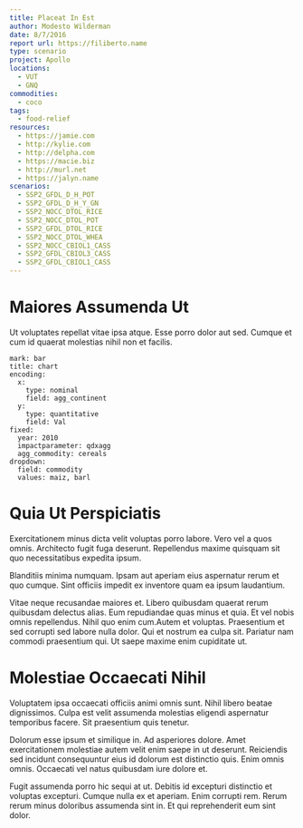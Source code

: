 ```yaml
---
title: Placeat In Est
author: Modesto Wilderman
date: 8/7/2016
report url: https://filiberto.name
type: scenario
project: Apollo
locations:
  - VUT
  - GNQ
commodities:
  - coco
tags:
  - food-relief
resources:
  - https://jamie.com
  - http://kylie.com
  - http://delpha.com
  - https://macie.biz
  - http://murl.net
  - https://jalyn.name
scenarios:
  - SSP2_GFDL_D_H_POT
  - SSP2_GFDL_D_H_Y_GN
  - SSP2_NOCC_DTOL_RICE
  - SSP2_NOCC_DTOL_POT
  - SSP2_GFDL_DTOL_RICE
  - SSP2_NOCC_DTOL_WHEA
  - SSP2_NOCC_CBIOL1_CASS
  - SSP2_GFDL_CBIOL3_CASS
  - SSP2_GFDL_CBIOL1_CASS
---
```

# Maiores Assumenda Ut
Ut voluptates repellat vitae ipsa atque. Esse porro dolor aut sed. Cumque et cum id quaerat molestias nihil non et facilis.

```vis
mark: bar
title: chart
encoding:
  x:
    type: nominal
    field: agg_continent
  y:
    type: quantitative
    field: Val
fixed:
  year: 2010
  impactparameter: qdxagg
  agg_commodity: cereals
dropdown:
  field: commodity
  values: maiz, barl
```

# Quia Ut Perspiciatis
Exercitationem minus dicta velit voluptas porro labore. Vero vel a quos omnis. Architecto fugit fuga deserunt. Repellendus maxime quisquam sit quo necessitatibus expedita ipsum.
 Blanditiis minima numquam. Ipsam aut aperiam eius aspernatur rerum et quo cumque. Sint officiis impedit ex inventore quam ea ipsum laudantium.
 Vitae neque recusandae maiores et. Libero quibusdam quaerat rerum quibusdam delectus alias. Eum repudiandae quas minus et quia. Et vel nobis omnis repellendus. Nihil quo enim cum.Autem et voluptas. Praesentium et sed corrupti sed labore nulla dolor. Qui et nostrum ea culpa sit. Pariatur nam commodi praesentium qui. Ut saepe maxime enim cupiditate ut.

# Molestiae Occaecati Nihil
Voluptatem ipsa occaecati officiis animi omnis sunt. Nihil libero beatae dignissimos. Culpa est velit assumenda molestias eligendi aspernatur temporibus facere. Sit praesentium quis tenetur.
 Dolorum esse ipsum et similique in. Ad asperiores dolore. Amet exercitationem molestiae autem velit enim saepe in ut deserunt. Reiciendis sed incidunt consequuntur eius id dolorum est distinctio quis. Enim omnis omnis. Occaecati vel natus quibusdam iure dolore et.
 Fugit assumenda porro hic sequi at ut. Debitis id excepturi distinctio et voluptas excepturi. Cumque nulla ex et aperiam. Enim corrupti rem. Rerum rerum minus doloribus assumenda sint in. Et qui reprehenderit eum sint dolor.
